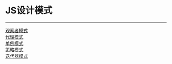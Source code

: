 # JS设计模式
---------------------------
[观察者模式](https://github.com/WhatProblem/DesignPattern/tree/master/observer)<br/>
[代理模式](https://github.com/WhatProblem/DesignPattern/tree/master/proxy-mode)<br/>
[单例模式](https://github.com/WhatProblem/DesignPattern/tree/master/single-mode)<br/>
[策略模式](https://github.com/WhatProblem/DesignPattern/tree/master/strategy)<br/>
[迭代器模式](https://github.com/WhatProblem/DesignPattern/tree/master/iterator)<br/>